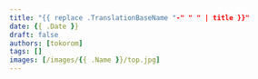```yaml
---
title: "{{ replace .TranslationBaseName "-" " " | title }}"
date: {{ .Date }}
draft: false
authors: [tokorom]
tags: []
images: [/images/{{ .Name }}/top.jpg]
---
```



